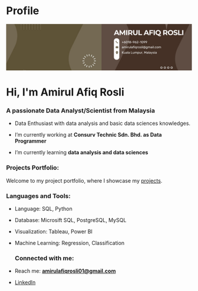 # Profile

![Alt Text](https://raw.githubusercontent.com/amirulafiqrosli/amirulafiqrosli/main/1685376749079.jpg)
<h1>Hi, I'm Amirul Afiq Rosli</h1>

<h3>A passionate Data Analyst/Scientist from Malaysia</h3>

- Data Enthusiast with data analysis and basic data sciences knowledges.

- I’m currently working at **Consurv Technic Sdn. Bhd. as Data Programmer**

- I’m currently learning **data analysis and data sciences**

<h3 align="left">Projects Portfolio:</h3>  

Welcome to my project portfolio, where I showcase my [projects](https://github.com/amirulafiqrosli/Project-Portfolio).

<h3 align="left">Languages and Tools:</h3>

- Language: SQL, Python
  
- Database: Microsift SQL, PostgreSQL, MySQL
  
- Visualization: Tableau, Power BI
  
- Machine Learning: Regression, Classification

  <h3 align="left">Connected with me:</h3>

- Reach me: **amirulafiqrosli01@gmail.com**
- [LinkedIn](https://www.linkedin.com/in/amirul-afiq-rosli/)

